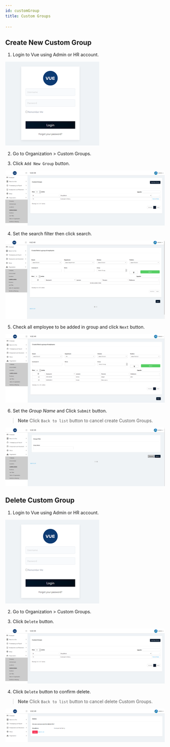 ```yaml
---
id: customGroup
title: Custom Groups

---
```


## Create New Custom Group 

1. Login to Vue using Admin or HR account. 

![alt-text](assets/Picture2.png)

2. Go to Organization > Custom Groups.

3. Click `Add New Group` button.

![alt-text](assets/customg/1.png) 


4. Set the search filter then click search.

![alt-text](assets/customg/2.png) 

5. Check all employee to be added in group and click `Next` button.

![alt-text](assets/customg/3.png) 

6. Set the _Group Name_ and Click `Submit` button.
> **Note** Click `Back to list` button to cancel create Custom Groups.


![alt-text](assets/customg/4.png) 

## Delete Custom Group 


1. Login to Vue using Admin or HR account. 

![alt-text](assets/Picture2.png)

2. Go to Organization > Custom Groups.

3. Click `Delete` button.

![alt-text](assets/customg/1.png) 

4. Click `Delete` button to confirm delete.

> **Note** Click `Back to list` button to cancel delete Custom Groups.

![alt-text](assets/customg/5.png) 